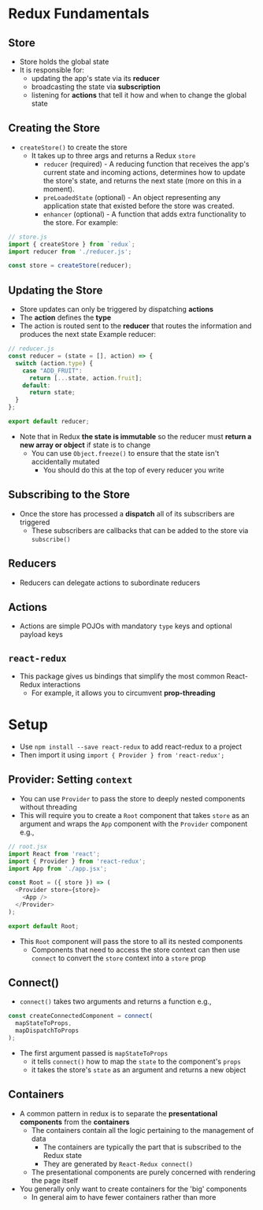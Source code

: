 # Redux Fundamentals

## Store
- Store holds the global state
- It is responsible for:
  - updating the app's state via its **reducer**
  - broadcasting the state via **subscription**
  - listening for **actions** that tell it how and when to change the global state
## Creating the Store
- `createStore()` to create the store
  - It takes up to three args and returns a Redux `store`
	- `reducer` (required) - A reducing function that receives the app's current state and incoming actions, determines how to update the store's state, and returns the next state (more on this in a moment).
    - `preLoadedState` (optional) - An object representing any application state that existed before the store was created.
    - `enhancer` (optional) - A function that adds extra functionality to the store.
For example:
```javascript
// store.js
import { createStore } from `redux`;
import reducer from './reducer.js';

const store = createStore(reducer);
```
## Updating the Store
- Store updates can only be triggered by dispatching **actions**
- The **action** defines the **type**
- The action is routed sent to the **reducer** that routes the information and produces the next state
Example reducer:
```javascript
// reducer.js
const reducer = (state = [], action) => {
  switch (action.type) {
    case "ADD_FRUIT":
      return [...state, action.fruit];
    default:
      return state;
  }
};

export default reducer;
```
- Note that in Redux **the state is immutable** so the reducer must **return a new array or object** if state is to change
  - You can use `Object.freeze()` to ensure that the state isn't accidentally mutated
	- You should do this at the top of every reducer you write
## Subscribing to the Store
- Once the store has processed a **dispatch** all of its subscribers are triggered
  - These subscribers are callbacks that can be added to the store via `subscribe()`
## Reducers
- Reducers can delegate actions to subordinate reducers
## Actions
- Actions are simple POJOs with mandatory `type` keys and optional payload keys
## `react-redux`
- This package gives us bindings that simplify the most common React-Redux interactions
  - For example, it allows you to circumvent **prop-threading** 
# Setup
- Use `npm install --save react-redux` to add react-redux to a project
- Then import it using `import { Provider } from 'react-redux';`
## Provider: Setting `context`
- You can use `Provider` to pass the store to deeply nested components without threading
- This will require you to create a `Root` component that takes `store` as an argument and wraps the `App` component with the `Provider` component
e.g.,
```javascript
// root.jsx
import React from 'react';
import { Provider } from 'react-redux';
import App from './app.jsx';

const Root = ({ store }) => (
  <Provider store={store}>
    <App />
  </Provider>
);

export default Root;
```
- This `Root` component will pass the store to all its nested components
  - Components that need to access the store context can then use `connect` to convert the `store` context into a `store` prop
## Connect()
- `connect()` takes two arguments and returns a function
e.g.,
```javascript
const createConnectedComponent = connect(
  mapStateToProps,
  mapDispatchToProps
);
```
- The first argument passed is `mapStateToProps`
  - it tells `connect()` how to map the `state` to the component's `props`
  - it takes the store's `state` as an argument and returns a new object
## Containers
- A common pattern in redux is to separate the **presentational components** from the **containers**
  - The containers contain all the logic pertaining to the management of data
	- The containers are typically the part that is subscribed to the Redux state
	- They are generated by `React-Redux connect()`
  - The presentational components are purely concerned with rendering the page itself
- You generally only want to create containers for the 'big' components
  - In general aim to have fewer containers rather than more
